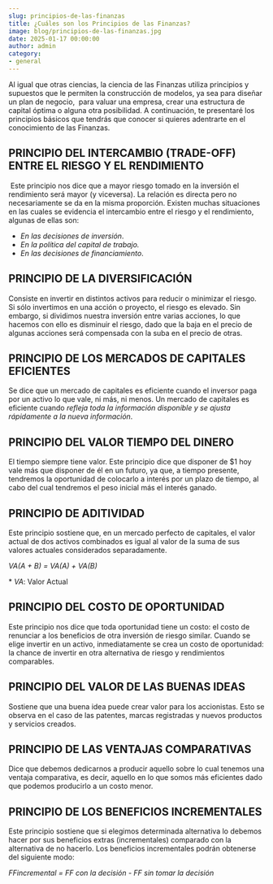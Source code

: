 ```yaml
---
slug: principios-de-las-finanzas
title: ¿Cuáles son los Principios de las Finanzas?
image: blog/principios-de-las-finanzas.jpg
date: 2025-01-17 00:00:00
author: admin
category:
- general
---
```


Al igual que otras ciencias, la ciencia de las Finanzas utiliza principios y supuestos que le permiten la construcción de modelos, ya sea para diseñar un plan de negocio,  para valuar una empresa, crear una estructura de capital óptima o alguna otra posibilidad. A continuación, te presentaré los principios básicos que tendrás que conocer si quieres adentrarte en el conocimiento de las Finanzas.

## PRINCIPIO DEL INTERCAMBIO (TRADE-OFF) ENTRE EL RIESGO Y EL RENDIMIENTO

 Este principio nos dice que a mayor riesgo tomado en la inversión el rendimiento será mayor (y viceversa). La relación es directa pero no necesariamente se da en la misma proporción. Existen muchas situaciones en las cuales se evidencia el intercambio entre el riesgo y el rendimiento, algunas de ellas son:

- _En las decisiones de inversión_.
- _En la política del capital de trabajo._
- _En las decisiones de financiamiento_.

## PRINCIPIO DE LA DIVERSIFICACIÓN

Consiste en invertir en distintos activos para reducir o minimizar el riesgo. Si sólo invertimos en una acción o proyecto, el riesgo es elevado. Sin embargo, si dividimos nuestra inversión entre varias acciones, lo que hacemos con ello es disminuir el riesgo, dado que la baja en el precio de algunas acciones será compensada con la suba en el precio de otras.

## PRINCIPIO DE LOS MERCADOS DE CAPITALES EFICIENTES

Se dice que un mercado de capitales es eficiente cuando el inversor paga por un activo lo que vale, ni más, ni menos. Un mercado de capitales es eficiente cuando _refleja toda la información disponible y se ajusta rápidamente a la nueva información_.

## PRINCIPIO DEL VALOR TIEMPO DEL DINERO

El tiempo siempre tiene valor. Este principio dice que disponer de $1 hoy vale más que disponer de él en un futuro, ya que, a tiempo presente, tendremos la oportunidad de colocarlo a interés por un plazo de tiempo, al cabo del cual tendremos el peso inicial más el interés ganado.

## PRINCIPIO DE ADITIVIDAD

Este principio sostiene que, en un mercado perfecto de capitales, el valor actual de dos activos combinados es igual al valor de la suma de sus valores actuales considerados separadamente.

_VA(A + B) = VA(A) + VA(B)_

\* _VA_: Valor Actual

## PRINCIPIO DEL COSTO DE OPORTUNIDAD

Este principio nos dice que toda oportunidad tiene un costo: el costo de renunciar a los beneficios de otra inversión de riesgo similar. Cuando se elige invertir en un activo, inmediatamente se crea un costo de oportunidad: la chance de invertir en otra alternativa de riesgo y rendimientos comparables.

## PRINCIPIO DEL VALOR DE LAS BUENAS IDEAS

Sostiene que una buena idea puede crear valor para los accionistas. Esto se observa en el caso de las patentes, marcas registradas y nuevos productos y servicios creados.

## PRINCIPIO DE LAS VENTAJAS COMPARATIVAS

Dice que debemos dedicarnos a producir aquello sobre lo cual tenemos una ventaja comparativa, es decir, aquello en lo que somos más eficientes dado que podemos producirlo a un costo menor.

## PRINCIPIO DE LOS BENEFICIOS INCREMENTALES

Este principio sostiene que si elegimos determinada alternativa lo debemos hacer por sus beneficios extras (incrementales) comparado con la alternativa de no hacerlo. Los beneficios incrementales podrán obtenerse del siguiente modo:

_FFincremental = FF con la decisión - FF sin tomar la decisión_
